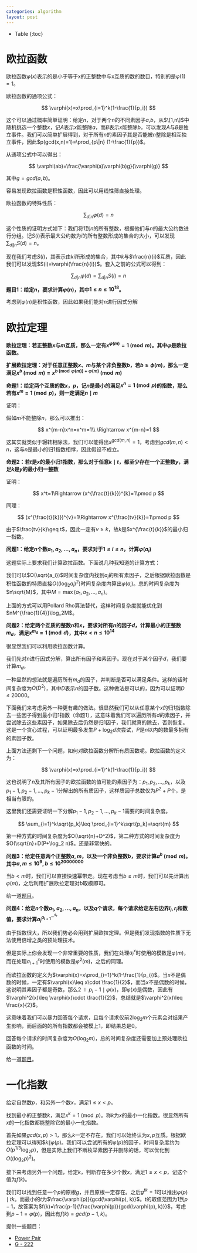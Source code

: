 ```yaml
---
categories: algorithm
layout: post
---
```


- Table
{:toc}

# 欧拉函数

欧拉函数$\varphi(x)$表示的是小于等于x的正整数中与x互质的数的数目，特别的是$\varphi(1)=1$。

欧拉函数的通项公式：

$$
\varphi(x)=x\prod_{i=1}^k(1-\frac{1}{p_i})
$$

这个可以通过概率简单证明：给定$n$，对于两个$n$的不同素因子$a$,$b$，从$\[1,n\]$中随机挑选一个整数$x$，记$A$表示$x$能整除$a$，而$B$表示$x$能整除$b$，可以发现$A$与$B$是独立事件。我们可以简单扩展得到，对于所有$n$的素因子其是否能被$n$整除是相互独立事件，因此$p(gcd(x,n)=1)=\prod_{p\|n} (1-\frac{1}{p})$。

从通项公式中可以得出：

$$
\varphi(ab)=\frac{\varphi(a)\varphi(b)g}{\varphi(g)}
$$

其中$g=gcd(a,b)$。

容易发现欧拉函数是积性函数，因此可以用线性筛直接处理。

欧拉函数的特殊性质：

$$
\sum_{d|n}\varphi(d)=n
$$

这个性质的证明方式如下：我们将$1$到$n$的所有整数，根据他们与$n$的最大公约数进行分组。记$S(i)$表示最大公约数为$i$的所有整数形成的集合的大小，可以发现$\sum_{d\|n}S(d)=n$。

现在我们考虑$S(i)$，其表示由$ki$所形成的集合，其中$k$与$\frac{n}{i}$互质，因此我们可以发现$S(i)=\varphi(\frac{n}{i})$。套入之前的公式可以得到：

$$
\sum_{d|n}\varphi(d)=\sum_{d|n}S(i)=n
$$

**题目$1$：给定$n$，要求计算$\varphi(n)$，其中$1\leq n\leq 10^{18}$。**

考虑到$\varphi(n)$是积性函数，因此如果我们能对$n$进行因式分解

# 欧拉定理

**欧拉定理：若正整数$x$与$m$互质，那么一定有$x^{\varphi(m)}=1\pmod m$。其中$\varphi$是欧拉函数。**

**扩展欧拉定理：对于任意正整数$x$、$m$与某个非负整数$b$，若$b\geq \phi(m)$，那么一定满足$x^b\pmod m=x^{b\pmod{\varphi(m)}+\varphi(m)}\pmod m$**

**命题1：给定两个互质的数$x$，$p$，记$n$是最小的满足$x^n=1\pmod p$的指数，那么若有$x^m=1\pmod p$，则一定满足$n\mid m$**

证明：

假如$m$不能整除$n$，那么可以推出：

$$
x^{m-n}x^n=x^m=1\\
\Rightarrow x^{m-n}=1
$$

这其实就类似于辗转相除法，我们可以能得出$x^{gcd(m,n)}=1$，考虑到$gcd(m,n)\lt n$，这与$n$是最小的归1指数相悖，因此假设不成立。

**命题2：若$t$是$x$的最小归1指数，那么对于任意$k\mid t$，都至少存在一个正整数$y$，满足$k$是$y$的最小归一整数**

证明：

$$
x^t=1\Rightarrow (x^{\frac{t}{k}})^{k}=1\pmod p
$$

同理：

$$
(x^{\frac{t}{k}})^{v}=1\Rightarrow x^{\frac{tv}{k}}=1\pmod p
$$

由于$\frac{tv}{k}\geq t$，因此一定有$v\geq k$，故$k$是$x^{\frac{t}{k}}$的最小归一指数。

**问题1：给定$n$个数$a_1,a_2,\ldots,a_n$，要求对于$1\leq i\leq n$，计算$\varphi(a_i)$**

这题实际上要求我们计算欧拉函数。下面说几种我知道的计算方式：

我们可以$O(\sqrt{a_i})$时间复杂度内找到$a_i$的所有素因子，之后根据欧拉函数是积性函数的特质直接$O((\log_2a_i)^2)$时间复杂度内算出$\varphi(a_i)$。总的时间复杂度为$n\sqrt{M}$，其中$M=\max(a_1,a_2,\ldots,a_n)$。

上面的方式可以用Pollard Rho算法替代，这样时间复杂度就能优化到$nM^{\frac{1}{4}}\log_2M$。

**问题2：给定两个互质的整数$n$和$x$，要求对所有$n$的因子$d$，计算最小的正整数$m_d$，满足$x^{m_d}=1\pmod d$，其中$x<n\leq 10^{14}$**

很显然我们可以利用欧拉函数计算。

我们先对$n$进行因式分解，算出所有因子和素因子。现在对于某个因子$d$，我们要计算$m_d$。

一种显然的想法就是遍历所有$m_d$的因子，并判断是否可以满足条件。这样的话时间复杂度为$O(D^2)$，其中$D$表示$n$的因子数。这种做法是可以的，因为可以证明$D\leq 20000$。

下面我们来考虑另外一种更有趣的做法。很显然我们可以从任意某个$x$的归1指数除去一些因子得到最小归1指数（命题1），这意味着我们可以遍历所有$d$的素因子，并尝试除去这些素因子，如果除去后仍然是归1因子，我们就真的除去，否则恢复。这是一个贪心过程，可以证明最多发生$P+\log_2 d$次尝试，$P$是$n$以内的数最多拥有的素因子数。

上面方法还剩下一个问题，如何对欧拉函数分解所有质因数呢。欧拉函数的定义为：

$$
\varphi(x)=x\prod_{i=1}^k(1-\frac{1}{p_i})
$$

这也说明了$n$及其所有因子的欧拉函数的值可能的素因子为：$p_1,p_2,\ldots, p_k$，以及$p_1-1,p_2-1,\ldots, p_k-1$分解出的所有质因子，这样质因子总数仅为$P^2+P$个，是相当有限的。

这里我们还需要证明一下分解$p_1-1,p_2-1,\ldots, p_k-1$需要的时间复杂度。

$$
\sum_{i=1}^k\sqrt{p_k}\leq \prod_{i=1}^k\sqrt{p_k}=\sqrt{m}
$$

第一种方式的时间复杂度为$O(\sqrt{n}+D^2)$，第二种方式的时间复杂度为$O(\sqrt{n}+D(P+\log_2 n)$。还是非常快的。


**问题3：给定任意两个正整数$a,m$，以及一个非负整数$b$，要求计算$a^b\pmod m$。其中$a,m\leq 10^9,b\leq 10^{20000000}$**

当$b<m$时，我们可以直接快速幂带走。现在考虑当$b\geq m$时，我们可以先计算出$\varphi(m)$，之后利用扩展欧拉定理对$b$取模即可。

给一道[题目](https://www.luogu.com.cn/problem/P5091)。

**问题4：给定$n$个数$a_1,a_2,\ldots,a_n$，以及$q$个请求，每个请求给定左右边界$l_i,r_i$和数值，要求计算$a_l^{a_{l+1}^{\ldots ^{a_r}}}$**

由于指数很大，所以我们势必会用到扩展欧拉定理。但是我们发现指数的性质下无法使用倍增之类的预处理技术。

但是实际上你会发现一个非常重要的性质，我们在处理$a_l^x$时使用的模数是$\varphi(m)$，而在处理$a_{l+1}^x$时使用的模数是$\varphi^2(m)$，之后的同理。

而欧拉函数的定义为$\varphi(x)=x\prod_{i=1}^k(1-\frac{1}{p_i})$。当$x$不是偶数的时候，一定有$\varphi(x)\leq x\cdot \frac{1}{2}$，而当$x$不是偶数的时候，这说明其素因子都是奇数，那么$2\mid p_i - 1 \mid \varphi(x)$，即$\varphi(x)$是偶数，因此有$\varphi^2(x)\leq \varphi(x)\cdot \frac{1}{2}$，总结就是$\varphi^2(x)\leq \frac{x}{2}$。

这意味着我们可以暴力回答每个请求，且每个请求仅前$2\log_2 m$个元素会对结果产生影响，而后面的的所有指数都会被模上$1$，即结果总是$0$。

回答每个请求的时间复杂度为$O(\log_2 m)$，总的时间复杂度还需要加上预处理欧拉函数的时间。

给一道[题目](https://codeforces.com/contest/906/problem/D)。

# 一化指数

给定自然数$p$，和另外一个数$x$，满足$1\leq x<p$。

找到最小的正整数$k$，满足$x^k=1\pmod{p}$。称$k$为$x$的最小一化指数。很显然所有$x$的一化指数都能整除它的最小一化指数。

首先如果$gcd(x,p)>1$，那么$k$一定不存在。我们可以始终认为$x,p$互质。根据欧拉定理可以得知$$k\| \varphi(p)$。我们可以尝试所有的$\varphi(p)$的因子，时间复杂度约为$O(p^{1/3}\log_2p)$，但是实际上我们不断枚举素因子并删除的话，可以优化到$O((\log_2p)^2)$。

接下来考虑另外一个问题，给定$k$，判断存在多少个数$x$，满足$1\leq x<p$，记这个值为$f(k)$。

我们可以找到任意一个$p$的原根$g$，并且原根一定存在。之后$g^{tk}=1$可以推出$\varphi(p)\mid tk$。而最小的$t$为$\frac{\varphi(p)}{gcd(\varphi(p), k)}$。$t$的取值范围为$1$到$p-1$，故答案为$f(k)=\frac{p-1}{\frac{\varphi(p)}{gcd(\varphi(p), k)}}$，考虑到$p-1=\varphi(p)$，因此有$f(k)=gcd(p-1,k)$。

提供一些题目：

- [Power Pair](https://atcoder.jp/contests/abc212/tasks/abc212_g)
- [G - 222](https://atcoder.jp/contests/abc222/tasks/abc222_g)

